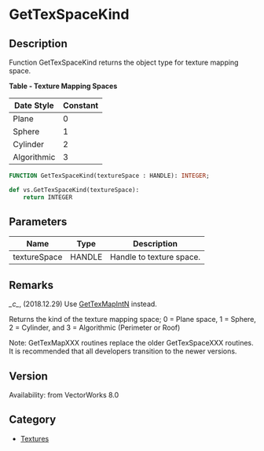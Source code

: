# GetTexSpaceKind

## Description
Function GetTexSpaceKind returns the object type for texture mapping space.

**Table - Texture Mapping Spaces**

| Date Style   | Constant |
|--------------|----------|
| Plane        | 0        |
| Sphere       | 1        |
| Cylinder     | 2        |
| Algorithmic  | 3        |

```pascal
FUNCTION GetTexSpaceKind(textureSpace : HANDLE): INTEGER;
```

```python
def vs.GetTexSpaceKind(textureSpace):
    return INTEGER
```

## Parameters
|Name|Type|Description|
|---|---|---|
|textureSpace|HANDLE|Handle to texture space.|

## Remarks
*\_c\_*, (2018.12.29) Use [GetTexMapIntN](GetTexMapIntN.md) instead. 


Returns the kind of the texture mapping space; 0 = Plane space, 1 = Sphere, 2 = Cylinder, and 3 = Algorithmic (Perimeter or Roof)

Note: GetTexMapXXX routines replace the older GetTexSpaceXXX routines.  It is recommended that all developers transition to the newer versions.

## Version
Availability: from VectorWorks 8.0

## Category
* [Textures](../Categories/Textures.md)
